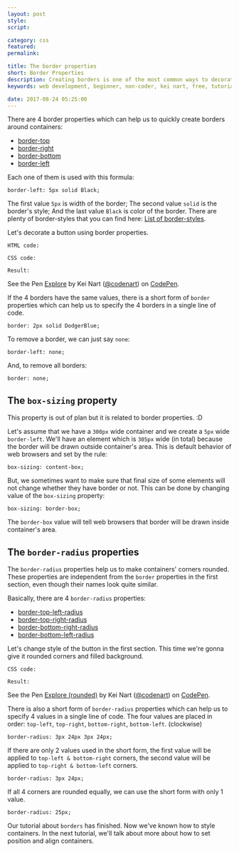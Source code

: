 ```yaml
---
layout: post
style:
script:

category: css
featured:
permalink:

title: The border properties
short: Border Properties
description: Creating borders is one of the most common ways to decorate containers; <br>Something like image-frames, facebook posts, etc... <br>Let's talk about Border Properties.
keywords: web development, beginner, non-coder, kei nart, free, tutorial, coding, programming, code nart, html, css, border, border-radius

date: 2017-08-24 05:25:00
---
```


There are 4 border properties which can help us to quickly create borders around containers:

- [border-top](https://www.w3schools.com/cssref/pr_border-top.asp "ext")
- [border-right](https://www.w3schools.com/cssref/pr_border-right.asp "ext")
- [border-bottom](https://www.w3schools.com/cssref/pr_border-bottom.asp "ext")
- [border-left](https://www.w3schools.com/cssref/pr_border-left.asp "ext")

Each one of them is used with this formula:

`border-left: 5px solid Black;`

The first value `5px` is width of the border; The second value `solid` is the
border's style; And the last value `Black` is color of the border. There are
plenty of border-styles that you can find here:
[List of border-styles](https://www.w3schools.com/cssref/pr_border-style.asp "ext").

Let's decorate a button using border properties.

`HTML code:`
<script src="https://gist.github.com/codenart/5c2754f1112786840d562b0120c5e0ca.js">
</script>

`CSS code:`
<script src="https://gist.github.com/codenart/291c2002a27183d34d861464115cd1ae.js">
</script>

`Result:`

<p data-height="500" data-theme-id="light" data-slug-hash="veOpRW"
   data-default-tab="result" data-user="codenart" data-embed-version="2"
   data-pen-title="Explore" class="codepen">
   See the Pen <a href="https://codepen.io/codenart/pen/veOpRW/">Explore</a>
   by Kei Nart (<a href="https://codepen.io/codenart">@codenart</a>) on
   <a href="https://codepen.io">CodePen</a>.
</p>
<script async src="https://production-assets.codepen.io/assets/embed/ei.js"></script>

If the 4 borders have the same values, there is a short form of `border`
properties which can help us to specify the 4 borders in a single line of code.

`border: 2px solid DodgerBlue;`

To remove a border, we can just say `none`:

`border-left: none;`

And, to remove all borders:

`border: none;`

## The `box-sizing` property

This property is out of plan but it is related to border properties. :D

Let's assume that we have a `300px` wide container and we create a `5px` wide
`border-left`. We'll have an element which is `305px` wide (in total) because
the border will be drawn outside container's area. This is default behavior of
web browsers and set by the rule:

`box-sizing: content-box;`

But, we sometimes want to make sure that final size of some elements will not
change whether they have border or not. This can be done by changing value of
the `box-sizing` property:

`box-sizing: border-box;`

The `border-box` value will tell web browsers that border will be drawn inside
container's area.

## The `border-radius` properties

The `border-radius` properties help us to make containers' corners rounded.
These properties are independent from the `border` properties in the first
section, even though their names look quite similar.

Basically, there are 4 `border-radius` properties:

- [border-top-left-radius](https://www.w3schools.com/cssref/css3_pr_border-top-left-radius.asp "ext")
- [border-top-right-radius](https://www.w3schools.com/cssref/css3_pr_border-top-right-radius.asp "ext")
- [border-bottom-right-radius](https://www.w3schools.com/cssref/css3_pr_border-bottom-right-radius.asp "ext")
- [border-bottom-left-radius](https://www.w3schools.com/cssref/css3_pr_border-bottom-left-radius.asp "ext")

Let's change style of the button in the first section. This time we're gonna
give it rounded corners and filled background.

`CSS code:`
<script src="https://gist.github.com/codenart/d1bd5c474425e30bcbb3a3f17e056ff2.js">
</script>

`Result:`

<p data-height="500" data-theme-id="light" data-slug-hash="jGPzYY"
   data-default-tab="result" data-user="codenart" data-embed-version="2"
   data-pen-title="Explore (rounded)" class="codepen">
   See the Pen <a href="https://codepen.io/codenart/pen/jGPzYY/">Explore (rounded)</a>
   by Kei Nart (<a href="https://codepen.io/codenart">@codenart</a>) on
   <a href="https://codepen.io">CodePen</a>.
</p>
<script async src="https://production-assets.codepen.io/assets/embed/ei.js"></script>

There is also a short form of `border-radius` properties which can help us to
specify 4 values in a single line of code. The four values are placed in order:
`top-left`, `top-right`, `bottom-right`, `bottom-left`. (clockwise)

`border-radius: 3px 24px 3px 24px;`

If there are only 2 values used in the short form, the first value will be
applied to `top-left & bottom-right` corners, the second value will be applied
to `top-right & bottom-left` corners.

`border-radius: 3px 24px;`

If all 4 corners are rounded equally, we can use the short form with only 1 value.

`border-radius: 25px;`

Our tutorial about `borders` has finished. Now we've known how to style containers.
In the next tutorial, we'll talk about more about how to set position and align
containers.
